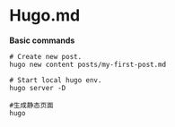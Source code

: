 # Hugo.md

**Basic commands**
```
# Create new post.
hugo new content posts/my-first-post.md

# Start local hugo env.
hugo server -D

#生成静态页面
hugo
```
